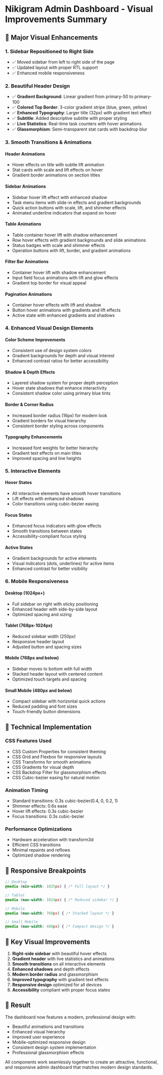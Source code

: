 # Nikigram Admin Dashboard - Visual Improvements Summary

## 🎨 Major Visual Enhancements

### 1. **Sidebar Repositioned to Right Side**
- ✅ Moved sidebar from left to right side of the page
- ✅ Updated layout with proper RTL support
- ✅ Enhanced mobile responsiveness

### 2. **Beautiful Header Design**
- ✅ **Gradient Background**: Linear gradient from primary-50 to primary-100
- ✅ **Colored Top Border**: 3-color gradient stripe (blue, green, yellow)
- ✅ **Enhanced Typography**: Larger title (32px) with gradient text effect
- ✅ **Subtitle**: Added descriptive subtitle with proper styling
- ✅ **Live Statistics**: Real-time task counters with hover animations
- ✅ **Glassmorphism**: Semi-transparent stat cards with backdrop blur

### 3. **Smooth Transitions & Animations**

#### **Header Animations**
- Hover effects on title with subtle lift animation
- Stat cards with scale and lift effects on hover
- Gradient border animations on section titles

#### **Sidebar Animations**
- Sidebar hover lift effect with enhanced shadow
- Task menu items with slide-in effects and gradient backgrounds
- Quick action buttons with scale, lift, and shimmer effects
- Animated underline indicators that expand on hover

#### **Table Animations**
- Table container hover lift with shadow enhancement
- Row hover effects with gradient backgrounds and slide animations
- Status badges with scale and shimmer effects
- Operation buttons with lift, border, and gradient animations

#### **Filter Bar Animations**
- Container hover lift with shadow enhancement
- Input field focus animations with lift and glow effects
- Gradient top border for visual appeal

#### **Pagination Animations**
- Container hover effects with lift and shadow
- Button hover animations with gradients and lift effects
- Active state with enhanced gradients and shadows

### 4. **Enhanced Visual Design Elements**

#### **Color Scheme Improvements**
- Consistent use of design system colors
- Gradient backgrounds for depth and visual interest
- Enhanced contrast ratios for better accessibility

#### **Shadow & Depth Effects**
- Layered shadow system for proper depth perception
- Hover state shadows that enhance interactivity
- Consistent shadow color using primary blue tints

#### **Border & Corner Radius**
- Increased border radius (16px) for modern look
- Gradient borders for visual hierarchy
- Consistent border styling across components

#### **Typography Enhancements**
- Increased font weights for better hierarchy
- Gradient text effects on main titles
- Improved spacing and line heights

### 5. **Interactive Elements**

#### **Hover States**
- All interactive elements have smooth hover transitions
- Lift effects with enhanced shadows
- Color transitions using cubic-bezier easing

#### **Focus States**
- Enhanced focus indicators with glow effects
- Smooth transitions between states
- Accessibility-compliant focus styling

#### **Active States**
- Gradient backgrounds for active elements
- Visual indicators (dots, underlines) for active items
- Enhanced contrast for better visibility

### 6. **Mobile Responsiveness**

#### **Desktop (1024px+)**
- Full sidebar on right with sticky positioning
- Enhanced header with side-by-side layout
- Optimized spacing and sizing

#### **Tablet (768px-1024px)**
- Reduced sidebar width (250px)
- Responsive header layout
- Adjusted button and spacing sizes

#### **Mobile (768px and below)**
- Sidebar moves to bottom with full width
- Stacked header layout with centered content
- Optimized touch targets and spacing

#### **Small Mobile (480px and below)**
- Compact sidebar with horizontal quick actions
- Reduced padding and font sizes
- Touch-friendly button dimensions

## 🚀 Technical Implementation

### **CSS Features Used**
- CSS Custom Properties for consistent theming
- CSS Grid and Flexbox for responsive layouts
- CSS Transforms for smooth animations
- CSS Gradients for visual depth
- CSS Backdrop Filter for glassmorphism effects
- CSS Cubic-bezier easing for natural motion

### **Animation Timing**
- Standard transitions: 0.3s cubic-bezier(0.4, 0, 0.2, 1)
- Shimmer effects: 0.6s ease
- Hover lift effects: 0.3s cubic-bezier
- Focus transitions: 0.3s cubic-bezier

### **Performance Optimizations**
- Hardware acceleration with transform3d
- Efficient CSS transitions
- Minimal repaints and reflows
- Optimized shadow rendering

## 📱 Responsive Breakpoints

```scss
// Desktop
@media (min-width: 1025px) { /* Full layout */ }

// Tablet
@media (max-width: 1024px) { /* Reduced sidebar */ }

// Mobile
@media (max-width: 768px) { /* Stacked layout */ }

// Small Mobile
@media (max-width: 480px) { /* Compact design */ }
```

## 🎯 Key Visual Improvements

1. **Right-side sidebar** with beautiful hover effects
2. **Gradient header** with live statistics and animations
3. **Smooth transitions** on all interactive elements
4. **Enhanced shadows** and depth effects
5. **Modern border radius** and glassmorphism
6. **Improved typography** with gradient text effects
7. **Responsive design** optimized for all devices
8. **Accessibility** compliant with proper focus states

## 🌟 Result

The dashboard now features a modern, professional design with:
- Beautiful animations and transitions
- Enhanced visual hierarchy
- Improved user experience
- Mobile-optimized responsive design
- Consistent design system implementation
- Professional glassmorphism effects

All components work seamlessly together to create an attractive, functional, and responsive admin dashboard that matches modern design standards.
